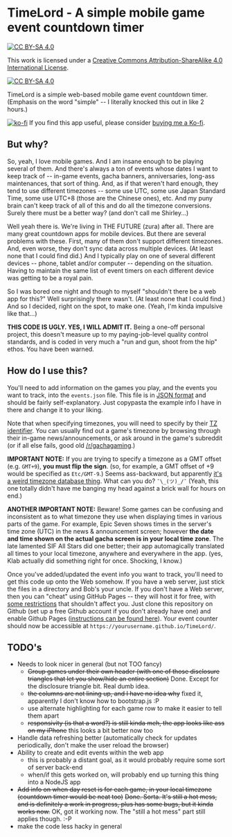 # TimeLord - A simple mobile game event countdown timer

[![CC BY-SA 4.0][cc-by-sa-shield]][cc-by-sa]

This work is licensed under a
[Creative Commons Attribution-ShareAlike 4.0 International License][cc-by-sa].

[![CC BY-SA 4.0][cc-by-sa-image]][cc-by-sa]

[cc-by-sa]: http://creativecommons.org/licenses/by-sa/4.0/
[cc-by-sa-image]: https://licensebuttons.net/l/by-sa/4.0/88x31.png
[cc-by-sa-shield]: https://img.shields.io/badge/License-CC%20BY--SA%204.0-lightgrey.svg

TimeLord is a simple web-based mobile game event countdown timer. (Emphasis on the word "simple" -- I
literally knocked this out in like 2 hours.)

[![ko-fi](https://ko-fi.com/img/githubbutton_sm.svg)](https://ko-fi.com/S6S55A4V)
If you find this app useful, please consider [buying me a Ko-fi](https://ko-fi.com/S6S55A4V).

## But why?

So, yeah, I love mobile games. And I am insane enough to be playing several of them. And there's always a ton of
events whose dates I want to keep track of -- in-game events, gacha banners, anniversaries, long-ass maintenances,
that sort of thing. And, as if that weren't hard enough, they tend to use different timezones -- some use UTC, some use Japan
Standard Time, some use UTC+8 (those are the Chinese ones), etc. And my puny brain can't keep track of all of this
and do all the timezone conversions. Surely there must be a better way? (and don't call me Shirley...)

Well yeah there is. We're living in THE FUTURE (zura) after all. There are many great countdown apps for mobile
devices. But there are several problems with these. First, many of them don't support different timezones. And,
even worse, they don't sync data across multiple devices. (At least none that I could find did.) And I typically
play on one of several different devices -- phone, tablet and/or computer -- depending on the situation. Having to
maintain the same list of event timers on each different device was getting to be a royal pain.

So I was bored one night and though to myself "shouldn't there be a web app for this?" Well surprisingly there
wasn't. (At least none that I could find.) And so I decided, right on the spot, to make one. (Yeah, I'm kinda
impulsive like that...)

**THIS CODE IS UGLY. YES, I WILL ADMIT IT.** Being a one-off personal project, this doesn't measure up to my
paying-job-level quality control standards, and is coded in very much a "run and gun, shoot from the hip" ethos.
You have been warned.

## How do I use this?

You'll need to add information on the games you play, and the events you want to track, into the `events.json`
file. This file is in [JSON format](https://en.wikipedia.org/wiki/JSON) and should be fairly self-explanatory.
Just copypasta the example info I have in there and change it to your liking.

Note that when specifying timezones, you will need to specify by their [TZ identifier](https://www.ibm.com/docs/en/cloudpakw3700/2.3.0.0?topic=SS6PD2_2.3.0/doc/psapsys_restapi/time_zone_list.htm). You can usually find out a game's
timezone by browsing through their in-game news/announcements, or ask around in the game's subreddit (or if all
else fails, good old [/r/gachagaming](https://www.reddit.com/r/gachagaming/).)

**IMPORTANT NOTE:** If you are trying to specify a timezone as a GMT offset (e.g. `GMT+9`),
**you must flip the sign**. (so, for example, a GMT offset of +9 would be specified as `Etc/GMT-9`.)
Seems ass-backward, but apparently [it's a weird timezone database thing](https://stackoverflow.com/a/39781455).
What can you do? `¯\_(ツ)_/¯` (Yeah, this one totally didn't have me banging my head against a brick wall for hours
on end.)

**ANOTHER IMPORTANT NOTE:** Beware! Some games can be confusing and inconsistent as to what timezone they use when displaying times in various parts of the game. For example, Epic Seven shows times in the server's time zone (UTC) in the news & announcement screen; however **the date and time shown on the actual gacha screen is in your local time zone**. The late lamented SIF All Stars did one better; their app automagically translated all times to your local timezone, anywhere and everywhere in the app. (yes, Klab actually did something right for once. Shocking, I know.)

Once you've added/updated the event info you want to track, you'll need to get this code up onto the Web somehow.
If you have a web server, just stick the files in a directory and Bob's your uncle. If you don't have a Web server,
then you can "cheat" using GitHub Pages -- they will host it for free, with
[some restrictions](https://docs.github.com/en/pages/getting-started-with-github-pages/about-github-pages#limits-on-use-of-github-pages) that shouldn't affect you.
Just clone this repository on Github (set up a free Github account if you don't already have one) and enable
Github Pages ([instructions can be found here](https://docs.github.com/en/pages/getting-started-with-github-pages/about-github-pages)).
Your event counter should now be accessible at `https://yourusername.github.io/TimeLord/`.

## TODO's

- Needs to look nicer in general (but not TOO fancy)
  - ~~Group games under their own header (with one of those disclosure triangles that let you show/hide an entire section)~~  Done. Except for the disclosure triangle bit. Real dumb idea.
  - ~~the columns are not lining up, and I have no idea why~~ fixed it, apparently I don't know how to bootstrap.js :P
  - use alternate highlighting for each game row to make it easier to tell them apart
  - ~~responsivity (is that a word?) is still kinda meh, the app looks like ass on my iPhone~~ this looks a bit better now too
- Handle data refreshing better (automatically check for updates periodically, don't make the user reload the browser)
- Ability to create and edit events within the web app
  - this is probably a distant goal, as it would probably require some sort of server back-end
  - when/if this gets worked on, will probably end up turning this thing into a NodeJS app
- ~~Add info on when day reset is for each game, in your local timezone (countdown timer would be neat too)~~  ~~Done. Sorta. It's still a hot mess, and is definitely a work in progress, plus has some bugs, but it kinda works now.~~  OK, got it working now. The "still a hot mess" part still applies though. :-P
- make the code less hacky in general
